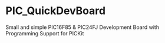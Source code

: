 # PIC_QuickDevBoard
Small and simple PIC16F85 &amp; PIC24FJ Development Board with Programming Support for PICKit
